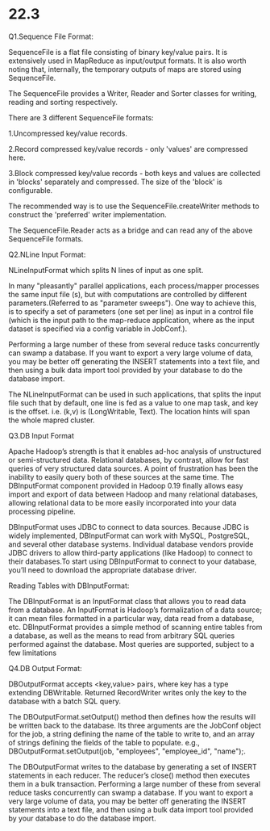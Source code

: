 # 22.3


Q1.Sequence File Format:


SequenceFile is a flat file consisting of binary key/value pairs. It is extensively used in MapReduce as input/output formats. It is also worth noting that, internally, the temporary outputs of maps are stored using SequenceFile.

The SequenceFile provides a Writer, Reader and Sorter classes for writing, reading and sorting respectively.

There are 3 different SequenceFile formats:

1.Uncompressed key/value records.

2.Record compressed key/value records - only 'values' are compressed here.

3.Block compressed key/value records - both keys and values are collected in 'blocks' separately and compressed. The size of the 'block' is configurable.

The recommended way is to use the SequenceFile.createWriter methods to construct the 'preferred' writer implementation.

The SequenceFile.Reader acts as a bridge and can read any of the above SequenceFile formats.


Q2.NLine Input Format:


NLineInputFormat which splits N lines of input as one split. 

In many "pleasantly" parallel applications, each process/mapper processes the same input file (s), but with computations are controlled by different parameters.(Referred to as "parameter sweeps"). One way to achieve this, is to specify a set of parameters (one set per line) as input in a control file (which is the input path to the map-reduce application, where as the input dataset is specified via a config variable in JobConf.). 

Performing a large number of these from several reduce tasks concurrently can swamp a database. If you want to export a very large volume of data, you may be better off generating the INSERT statements into a text file, and then using a bulk data import tool provided by your database to do the database import.

The NLineInputFormat can be used in such applications, that splits the input file such that by default, one line is fed as a value to one map task, and key is the offset. i.e. (k,v) is (LongWritable, Text). The location hints will span the whole mapred cluster.


Q3.DB Input Format


Apache Hadoop’s strength is that it enables ad-hoc analysis of unstructured or semi-structured data. Relational databases, by contrast, allow for fast queries of very structured data sources. A point of frustration has been the inability to easily query both of these sources at the same time. The DBInputFormat component provided in Hadoop 0.19 finally allows easy import and export of data between Hadoop and many relational databases, allowing relational data to be more easily incorporated into your data processing pipeline.

DBInputFormat uses JDBC to connect to data sources. Because JDBC is widely implemented, DBInputFormat can work with MySQL, PostgreSQL, and several other database systems. Individual database vendors provide JDBC drivers to allow third-party applications (like Hadoop) to connect to their databases.To start using DBInputFormat to connect to your database, you’ll need to download the appropriate database driver.

Reading Tables with DBInputFormat:

The DBInputFormat is an InputFormat class that allows you to read data from a database. An InputFormat is Hadoop’s formalization of a data source; it can mean files formatted in a particular way, data read from a database, etc. DBInputFormat provides a simple method of scanning entire tables from a database, as well as the means to read from arbitrary SQL queries performed against the database. Most queries are supported, subject to a few limitations 



Q4.DB Output Format:


DBOutputFormat accepts <key,value> pairs, where key has a type extending DBWritable. Returned RecordWriter writes only the key to the database with a batch SQL query.

The DBOutputFormat.setOutput() method then defines how the results will be written back to the database. Its three arguments are the JobConf object for the job, a string defining the name of the table to write to, and an array of strings defining the fields of the table to populate. e.g., DBOutputFormat.setOutput(job, "employees", "employee_id", "name");.

The DBOutputFormat writes to the database by generating a set of INSERT statements in each reducer. The reducer’s close() method then executes them in a bulk transaction. Performing a large number of these from several reduce tasks concurrently can swamp a database. If you want to export a very large volume of data, you may be better off generating the INSERT statements into a text file, and then using a bulk data import tool provided by your database to do the database import.
